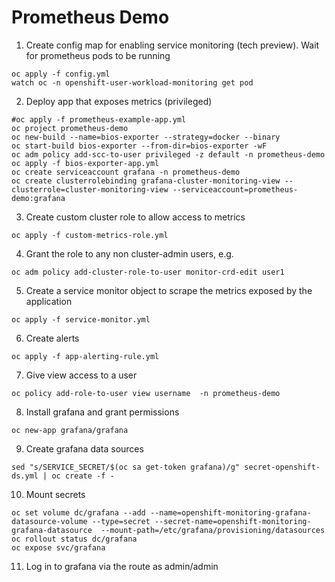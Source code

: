 # Prometheus Demo

1. Create config map for enabling service monitoring (tech preview).  Wait for prometheus pods to be running 

```
oc apply -f config.yml
watch oc -n openshift-user-workload-monitoring get pod
```

2. Deploy app that exposes metrics (privileged)

```
#oc apply -f prometheus-example-app.yml
oc project prometheus-demo
oc new-build --name=bios-exporter --strategy=docker --binary
oc start-build bios-exporter --from-dir=bios-exporter -wF
oc adm policy add-scc-to-user privileged -z default -n prometheus-demo
oc apply -f bios-exporter-app.yml
oc create serviceaccount grafana -n prometheus-demo
oc create clusterrolebinding grafana-cluster-monitoring-view --clusterrole=cluster-monitoring-view --serviceaccount=prometheus-demo:grafana
```

3. Create custom cluster role to allow access to metrics
```
oc apply -f custom-metrics-role.yml
```

4. Grant the role to any non cluster-admin users, e.g.
```
oc adm policy add-cluster-role-to-user monitor-crd-edit user1
``` 

5. Create a service monitor object to scrape the metrics exposed by the application
```
oc apply -f service-monitor.yml
```

6. Create alerts
```
oc apply -f app-alerting-rule.yml
```

7. Give view access to a user
```
oc policy add-role-to-user view username  -n prometheus-demo
```

8. Install grafana and grant permissions 
```
oc new-app grafana/grafana

```

9. Create grafana data sources 
```
sed "s/SERVICE_SECRET/$(oc sa get-token grafana)/g" secret-openshift-ds.yml | oc create -f -

``` 

10. Mount secrets
```
oc set volume dc/grafana --add --name=openshift-monitoring-grafana-datasource-volume --type=secret --secret-name=openshift-monitoring-grafana-datasource  --mount-path=/etc/grafana/provisioning/datasources
oc rollout status dc/grafana
oc expose svc/grafana
```

11. Log in to grafana via the route as admin/admin
